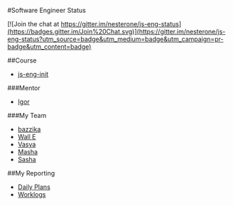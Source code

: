 #Software Engineer Status

[![Join the chat at https://gitter.im/nesterone/js-eng-status](https://badges.gitter.im/Join%20Chat.svg)](https://gitter.im/nesterone/js-eng-status?utm_source=badge&utm_medium=badge&utm_campaign=pr-badge&utm_content=badge)

##Course

* [js-eng-init](https://github.com/brotherhood-of-javascript/js-eng-init)

###Mentor

* [Igor](https://github.com/nesterone)

###My Team

* [bazzika](https://github.com/bazzika/js-eng-status)
* [Wall E ](https://github.com/walle010101/js-eng-status)
* [Vasya](vvv)
* [Masha](mmm)
* [Sasha](sss)

##My Reporting

* [Daily Plans](report/daily-plans.md)
* [Worklogs](report/worklogs.md)


